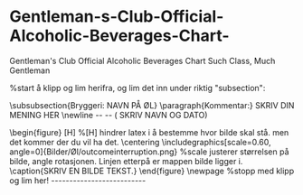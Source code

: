 Gentleman-s-Club-Official-Alcoholic-Beverages-Chart-
====================================================

Gentleman's Club Official Alcoholic Beverages Chart Such Class, Much Gentleman

%start å klipp og lim herifra, og lim det inn under riktig "subsection":

\subsubsection{Bryggeri: NAVN PÅ ØL}
\paragraph{Kommentar:} SKRIV DIN MENING HER
\newline
-- -- ( SKRIV NAVN OG DATO)

\begin{figure} [H] %[H] hindrer latex i å bestemme hvor bilde skal stå. men det kommer der du vil ha det.
\centering
\includegraphics[scale=0.60, angle=0]{Bilder/Øl/outcomeinterruption.png} %scale justerer størrelsen på bilde, angle rotasjonen. Linjen etterpå er mappen bilde ligger i.
\caption{SKRIV EN BILDE TEKST.}
\end{figure}
\newpage
%stopp med klipp og lim her! --------------------------
